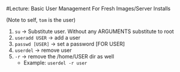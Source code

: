 #Lecture: Basic User Management For Fresh Images/Server Installs

(Note to self, `tom` is the user)

1. `su` -> Substitute user. Without any ARGUMENTS substitute to root
2. `useradd USER` -> add a user
3. `passwd [USER]` -> set a password [FOR USER]
4. `userdel` -> remove user
  1. `-r` -> remove the /home/USER dir as well
     * Example: `userdel -r user`

